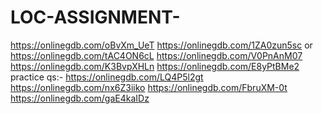 # LOC-ASSIGNMENT-
https://onlinegdb.com/oBvXm_UeT
https://onlinegdb.com/1ZA0zun5sc or https://onlinegdb.com/tAC4ON6cL
https://onlinegdb.com/V0PnAnM07
https://onlinegdb.com/K3BvpXHLn
https://onlinegdb.com/E8yPtBMe2
practice qs:-
https://onlinegdb.com/LQ4P5l2gt
https://onlinegdb.com/nx6Z3iiko
https://onlinegdb.com/FbruXM-0t
https://onlinegdb.com/gaE4kaIDz
